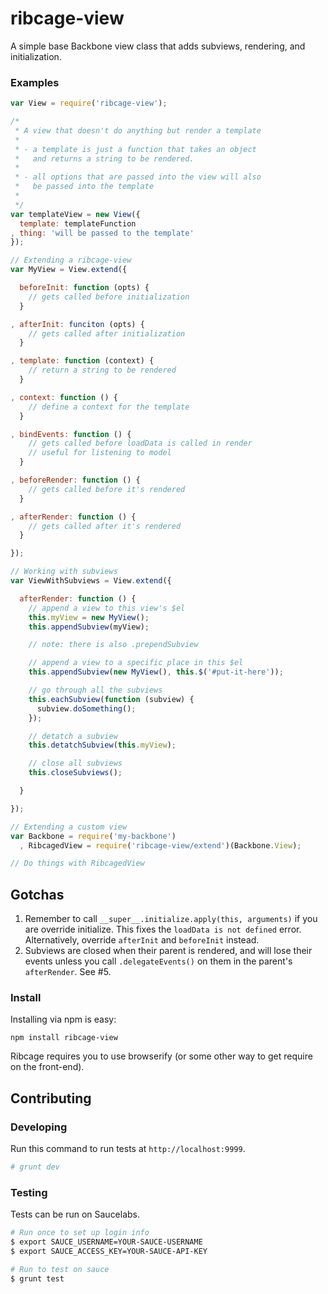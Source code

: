 ribcage-view
===========

A simple base Backbone view class that adds subviews, rendering, and initialization.

### Examples

```js
var View = require('ribcage-view');

/*
 * A view that doesn't do anything but render a template
 *
 * - a template is just a function that takes an object
 *   and returns a string to be rendered.
 *
 * - all options that are passed into the view will also
 *   be passed into the template
 *
 */
var templateView = new View({
  template: templateFunction
, thing: 'will be passed to the template'
});

// Extending a ribcage-view
var MyView = View.extend({

  beforeInit: function (opts) {
    // gets called before initialization
  }

, afterInit: funciton (opts) {
    // gets called after initialization
  }

, template: function (context) {
    // return a string to be rendered
  }

, context: function () {
    // define a context for the template
  }

, bindEvents: function () {
    // gets called before loadData is called in render
    // useful for listening to model
  }

, beforeRender: function () {
    // gets called before it's rendered
  }

, afterRender: function () {
    // gets called after it's rendered
  }

});

// Working with subviews
var ViewWithSubviews = View.extend({

  afterRender: function () {
    // append a view to this view's $el
    this.myView = new MyView();
    this.appendSubview(myView);

    // note: there is also .prependSubview

    // append a view to a specific place in this $el
    this.appendSubview(new MyView(), this.$('#put-it-here'));

    // go through all the subviews
    this.eachSubview(function (subview) {
      subview.doSomething();
    });

    // detatch a subview
    this.detatchSubview(this.myView);

    // close all subviews
    this.closeSubviews();

  }

});

// Extending a custom view
var Backbone = require('my-backbone')
  , RibcagedView = require('ribcage-view/extend')(Backbone.View);

// Do things with RibcagedView

```

## Gotchas

 1. Remember to call `__super__.initialize.apply(this, arguments)` if you are override initialize. This fixes the `loadData is not defined` error. Alternatively, override `afterInit` and `beforeInit` instead.
 2. Subviews are closed when their parent is rendered, and will lose their events unless you call `.delegateEvents()` on them in the parent's `afterRender`. See #5.

### Install

Installing via npm is easy:

```
npm install ribcage-view
```

Ribcage requires you to use browserify (or some other way to get require on the front-end).

## Contributing

### Developing

Run this command to run tests at `http://localhost:9999`.

```sh
# grunt dev
```

### Testing

Tests can be run on Saucelabs.

```sh
# Run once to set up login info
$ export SAUCE_USERNAME=YOUR-SAUCE-USERNAME
$ export SAUCE_ACCESS_KEY=YOUR-SAUCE-API-KEY

# Run to test on sauce
$ grunt test
```
